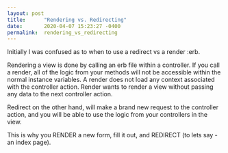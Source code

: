 ```yaml
---
layout: post
title:      "Rendering vs. Redirecting"
date:       2020-04-07 15:23:27 -0400
permalink:  rendering_vs_redirecting
---
```



Initially I was confused as to when to use a redirect vs a render :erb.

Rendering a view is done by calling an erb file within a controller. If you call a render, all of the logic from your methods will not be accessible within the normal instance variables. A render does not load any context associated with the controller action. Render wants to render a view without passing any data to the next controller action. 

Redirect on the other hand, will make a brand new request to the controller action, and you will be able to use the logic from your controllers in the view. 

This is why you RENDER a new form, fill it out, and REDIRECT (to lets say - an index page). 
